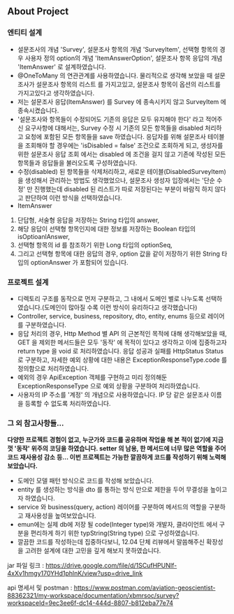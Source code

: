 ## About Project

### 엔티티 설계
- 설문조사의 개념 'Survey', 설문조사 항목의 개념 'SurveyItem', 선택형 항목의 경우 사용자 정의 option의 개념 'ItemAnswerOption', 설문조사 항목 응답의 개념 'ItemAnswer' 로 설계하였습니다.
- @OneToMany 의 연관관계를 사용하였습니다. 물리적으로 생각해 보았을 때 설문조사가 설문조사 항목의 리스트 를 가지고있고, 설문조사 항목이 옵션의 리스트를 가지고있다고 생각하였습니다.
- 저는 설문조사 응답(ItemAnswer) 를 Survey 에 종속시키지 않고 SurveyItem 에 종속시켰습니다.
- '설문조사와 항목들이 수정되어도 기존의 응답은 모두 유지해야 한다' 라고 적어주신 요구사항에 대해서는, Survey 수정 시 기존의 모든 항목들을 disabled 처리하고 요청에 포함된 모든 항목들을 save 하였습니다.
응답자를 위해 설문조사 테이블을 조회해야 할 경우에는 'isDisabled = false' 조건으로 조회하게 되고, 생성자를 위한 설문조사 응답 조회 에서는 disabled 에 조건을 걸지 않고 기존에 작성된 모든 항목들과 응답들을 불러오도록 구성하였습니다.
- 수정(disabled) 된 항목들을 삭제처리하고, 새로운 테이블(DisabledSurveyItem) 을 생성해서 관리하는 방법도 생각했었으나, 설문조사 생성자 입장에서는 '단순 수정' 만 진행했는데 disabled 된 리스트가 따로 저장된다는 부분이 바람직 하지 않다고
판단하여 이런 방식을 선택하였습니다.
- ItemAnswer
1. 단답형, 서술형 응답을 저장하는 String 타입의 answer,
2. 해당 응답이 선택형 항목인지에 대한 정보를 저장하는 Boolean 타입의 isOptioanlAnswer,
3. 선택형 항목의 id 를 참조하기 위한 Long 타입의 optionSeq,
4. 그리고 선택형 항목에 대한 응답의 경우, option 값을 같이 저장하기 위한 String 타입의 optionAnswer
가 포함되어 있습니다.

### 프로젝트 설계
- 디렉토리 구조를 동작으로 먼저 구분하고, 그 내에서 도메인 별로 나누도록 선택하였습니다.(도메인이 많아질 수록 이런 방식이 유리하다고 생각했습니다)
- Controller, service, business, repository, dto, entity, enums 등으로 레이어를 구분하였습니다.
- 응답 처리의 경우, Http Method 별 API 의 근본적인 목적에 대해 생각해보았을 때, GET 을 제외한 메서드들은 모두 '동작' 에 목적이 있다고 생각하고 이에 집중하고자
return type 을 void 로 처리하였습니다. 응답 성공과 실패를 HttpStatus Status 로 구분하고, 자세한 예외 상황에 대한 내용은 ExceptionResponseType.code 를 정의함으로 처리하였습니다.
- 예외의 경우 ApiException 객체를 구현하고 미리 정의해둔 ExceptionResponseType 으로 예외 상황을 구분하여 처리하였습니다.
- 사용자의 IP 주소를 '계정' 의 개념으로 사용하였습니다. IP 당 같은 설문조사 이름을 등록할 수 없도록 처리하였습니다.

### 그 외 참고사항들...
<b>다양한 프로젝트 경험이 없고, 누군가와 코드를 공유하며 작업을 해 본 적이 없기에 지금껏 '동작' 위주의 코딩을 하였습니다. setter 의 남용, 한 메서드에 너무 많은 역할을 주어 코드 재사용성 감소 등...
이번 프로젝트는 가능한 깔끔하게 코드를 작성하기 위해 노력해보았습니다.</b>

- 도메인 모델 패턴 방식으로 코드를 작성해 보았습니다.
- entity 를 생성하는 방식을 dto 를 통하는 방식 만으로 제한을 두어 무결성을 높이고자 하였습니다.
- service 와 business(query, action) 레이어를 구분하여 메서드의 역할을 구분하고 재사용성을 높여보았습니다.
- emun에는 실제 db에 저장 될 code(Integer type)와 개발자, 클라이언트 에서 구분을 편리하게 하기 위한 typString(String type) 으로 구성하였습니다.
- 깔끔한 코드를 작성하는데 집중하다보니, 12.04 단체 리뷰에서 말씀해주신 확장성을 고려한 설계에 대한 고민을 깊게 해보지 못하였습니다.



jar 파일 링크 : https://drive.google.com/file/d/1SCufHPUNIf-4xXv1hmgy170YHd1phlnK/view?usp=drive_link


api 명세서 및 postman : https://www.postman.com/aviation-geoscientist-88362321/my-workspace/documentation/xbmrsoc/survey?workspaceId=9ec3ee6f-dc14-444d-8807-b812eba77e74
